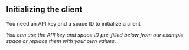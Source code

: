 ## Initializing the client

You need an API key and a space ID to initialize a client

_You can use the API key and space ID pre-filled below from our example space or replace them with your own values_.

